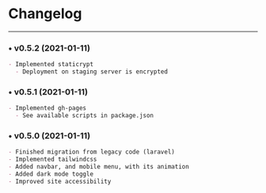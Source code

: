 # Changelog
<hr>

### • v0.5.2 (2021-01-11)
```markdown
- Implemented staticrypt
  - Deployment on staging server is encrypted
```

### • v0.5.1 (2021-01-11)
```markdown
- Implemented gh-pages
  - See available scripts in package.json
```

### • v0.5.0 (2021-01-11)
```markdown
- Finished migration from legacy code (laravel)
- Implemented tailwindcss
- Added navbar, and mobile menu, with its animation
- Added dark mode toggle
- Improved site accessibility
```
